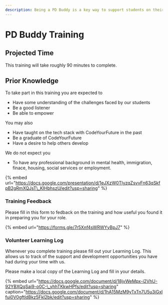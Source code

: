 ```yaml
---
description: Being a PD Buddy is a key way to support students on their learning journey.
---
```


# PD Buddy Training

## Projected Time

This training will take roughly 90 minutes to complete.

## Prior Knowledge

To take part in this training you are expected to 

* Have some understanding of the challenges faced by our students
* Be a good listener 
* Be able to empower 

You may also 

* Have taught on the tech stack with CodeYourFuture in the past
* Be a graduate of CodeYourFuture
* Have a desire to help others develop

We do not expect you

* To have any professional background in mental health, immigration, finace, housing, social services or employment.

{% embed url="https://docs.google.com/presentation/d/1eJXzW0TIyzqZsvvFn63qSkfpB2gRmXQJsT\_KIHbhszU/edit?usp=sharing" %}

### Training Feedback

Please fill in this form to fedback on the training and how useful you found it in preparing you for your role. 

{% embed url="https://forms.gle/7r5Xnf4sWRWYyBpJ7" %}



### Volunteer Learning Log

Whenever you complete training please fill out your Learning Log. This allows us to track of the support and development opportunities you have had during your time with us.   
  
Please make a local copy of the Learning Log and fill in your details.  

{% embed url="https://docs.google.com/document/d/18jvWeMpx-i2VhU-92YBXQqSai9-o0C-\_yhhTKkwHPfs/edit?usp=sharing" caption="https://docs.google.com/document/d/1hA15MzM9yTxTn7U5u3iGxlfui0V0gftldBkz5FkI2bk/edit?usp=sharing" %}



